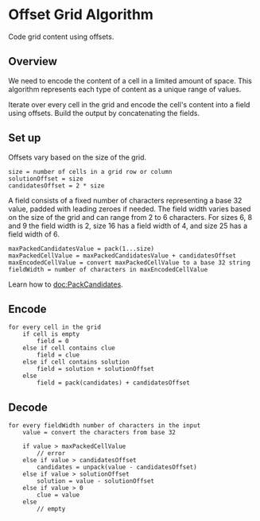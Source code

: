 # Offset Grid Algorithm

Code grid content using offsets.

## Overview

We need to encode the content of a cell in a limited amount of space.
This algorithm represents each type of content as a unique range of values.

Iterate over every cell in the grid and encode the cell's content into a field using offsets. Build the output by concatenating the fields.

## Set up

Offsets vary based on the size of the grid.

```
size = number of cells in a grid row or column
solutionOffset = size
candidatesOffset = 2 * size
```

A field consists of a fixed number of characters representing a base 32 value, padded with leading zeroes if needed.
The field width varies based on the size of the grid and can range from 2 to 6 characters. For sizes 6, 8 and 9 the field width
is 2, size 16 has a field width of 4, and size 25 has a field width of 6.

```
maxPackedCandidatesValue = pack(1...size)
maxPackedCellValue = maxPackedCandidatesValue + candidatesOffset
maxEncodedCellValue = convert maxPackedCellValue to a base 32 string
fieldWidth = number of characters in maxEncodedCellValue
```

Learn how to <doc:PackCandidates>.

## Encode

```
for every cell in the grid
    if cell is empty
        field = 0
    else if cell contains clue
        field = clue
    else if cell contains solution
        field = solution + solutionOffset
    else 
        field = pack(candidates) + candidatesOffset
```

## Decode

```
for every fieldWidth number of characters in the input
    value = convert the characters from base 32

    if value > maxPackedCellValue
        // error
    else if value > candidatesOffset
        candidates = unpack(value - candidatesOffset)
    else if value > solutionOffset
        solution = value - solutionOffset
    else if value > 0
        clue = value
    else
        // empty
```
